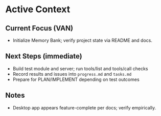# Active Context

## Current Focus (VAN)
- Initialize Memory Bank; verify project state via README and docs.

## Next Steps (immediate)
- Build test module and server; run tools/list and tools/call checks
- Record results and issues into `progress.md` and `tasks.md`
- Prepare for PLAN/IMPLEMENT depending on test outcomes

## Notes
- Desktop app appears feature-complete per docs; verify empirically.
